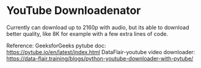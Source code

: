# YouTube Downloadenator
Currently can download up to 2160p with audio, but its able to download better quality, like 8K for example with a few extra lines of code.

Reference:
GeeksforGeeks
pytube doc: https://pytube.io/en/latest/index.html
DataFlair-youtube video downloader: https://data-flair.training/blogs/python-youtube-downloader-with-pytube/

